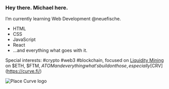 ### Hey there. Michael here.

I’m currently learning Web Development @neuefische.

- HTML
- CSS
- JavaScript
- React 
- ...and everything what goes with it.

Special interests: #crypto #web3 #blockchain, focused on [Liquidity Mining](https://academy.binance.com/en/articles/what-are-liquidity-pools-in-defi) on $ETH, $FTM, $ATOM and everything what's build on those, especially [$CRV](https://curve.fi/)



![Place Curve logo](https://curve.fi/logo.png)



<!--
**michaelnakonechny/michaelnakonechny** is a ✨ _special_ ✨ repository because its `README.md` (this file) appears on your GitHub profile.

